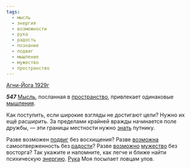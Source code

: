 ```yaml
---
tags:
  - мысль
  - энергия
  - возможности
  - рука
  - радость
  - познание
  - подвиг
  - мышление
  - мужество
  - пространство
---
```


[Агни-Йога 1929г](/agni/1929)

___547___
[Мысль](/tag/#мысль), посланная в [пространство](/tag/#пространство), привлекает одинаковые [мышления](/tag/#мышление).   

Как поступить, если широкие взгляды не достигают цели? Нужно их ещё расширить. За пределами крайней вражды начинается поле дружбы, — эти границы местности нужно [знать](/tag/#познание) путнику.   

Разве возможен [подвиг](/tag/#подвиг) без восхищения? Разве [возможна](/tag/#возможности) самоотверженность без [радости](/tag/#радость)? Разве [возможно](/tag/#возможности) [мужество](/tag/#мужество) без восторга? Так укажите и напомните, как легче и ближе найти психическую [энергию](/tag/#энергия). [Рука](/tag/#рука) Моя посылает ловцам улов.